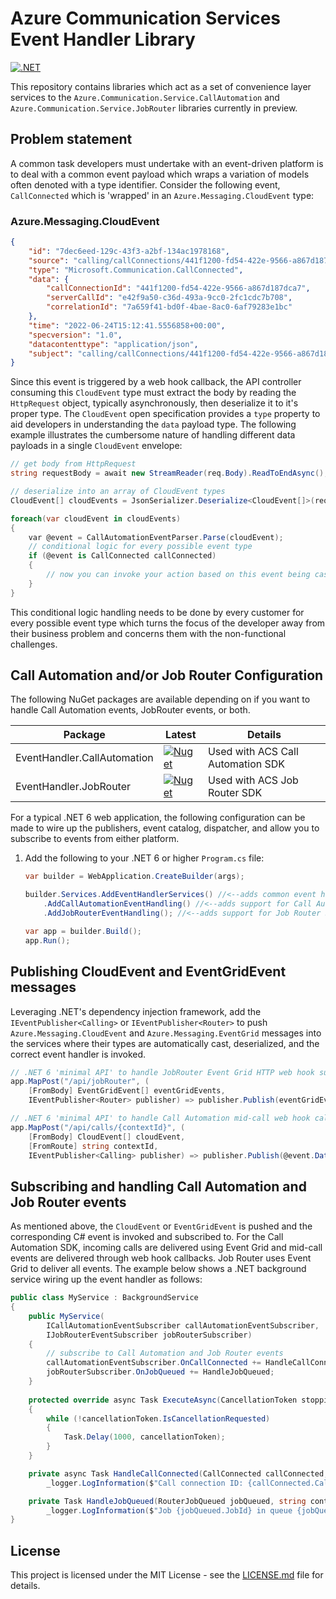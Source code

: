 # Azure Communication Services Event Handler Library

[![.NET](https://github.com/jasonshave/Azure.Communication.Service/actions/workflows/dotnet.yml/badge.svg)](https://github.com/jasonshave/Azure.Communication.Service/actions/workflows/dotnet.yml)

This repository contains libraries which act as a set of convenience layer services to the `Azure.Communication.Service.CallAutomation` and `Azure.Communication.Service.JobRouter` libraries currently in preview.

## Problem statement

A common task developers must undertake with an event-driven platform is to deal with a common event payload which wraps a variation of models often denoted with a type identifier. Consider the following event, `CallConnected` which is 'wrapped' in an `Azure.Messaging.CloudEvent` type:

### Azure.Messaging.CloudEvent

```json
{
    "id": "7dec6eed-129c-43f3-a2bf-134ac1978168",
    "source": "calling/callConnections/441f1200-fd54-422e-9566-a867d187dca7",
    "type": "Microsoft.Communication.CallConnected",
    "data": {
        "callConnectionId": "441f1200-fd54-422e-9566-a867d187dca7",
        "serverCallId": "e42f9a50-c36d-493a-9cc0-2fc1cdc7b708",
        "correlationId": "7a659f41-bd0f-4bae-8ac0-6af79283e1bc"
    },
    "time": "2022-06-24T15:12:41.5556858+00:00",
    "specversion": "1.0",
    "datacontenttype": "application/json",
    "subject": "calling/callConnections/441f1200-fd54-422e-9566-a867d187dca7"
}
```

Since this event is triggered by a web hook callback, the API controller consuming this `CloudEvent` type must extract the body by reading the `HttpRequest` object, typically asynchronously, then deserialize it to it's proper type. The `CloudEvent` open specification provides a `type` property to aid developers in understanding the `data` payload type. The following example illustrates the cumbersome nature of handling different data payloads in a single `CloudEvent` envelope:

```csharp
// get body from HttpRequest
string requestBody = await new StreamReader(req.Body).ReadToEndAsync();

// deserialize into an array of CloudEvent types
CloudEvent[] cloudEvents = JsonSerializer.Deserialize<CloudEvent[]>(requestBody);

foreach(var cloudEvent in cloudEvents)
{
    var @event = CallAutomationEventParser.Parse(cloudEvent);
    // conditional logic for every possible event type
    if (@event is CallConnected callConnected)
    {        
        // now you can invoke your action based on this event being cast to the correct type
    }
}
```

This conditional logic handling needs to be done by every customer for every possible event type which turns the focus of the developer away from their business problem and concerns them with the non-functional challenges.

## Call Automation and/or Job Router Configuration

The following NuGet packages are available depending on if you want to handle Call Automation events, JobRouter events, or both.

| Package | Latest | Details
|--|--|--|
| EventHandler.CallAutomation | [![Nuget](https://img.shields.io/nuget/v/JasonShave.Azure.Communication.Service.EventHandler.CallAutomation.svg?style=flat)](https://www.nuget.org/packages/JasonShave.Azure.Communication.Service.EventHandler.CallAutomation/)   | Used with ACS Call Automation SDK |
| EventHandler.JobRouter | [![Nuget](https://img.shields.io/nuget/v/JasonShave.Azure.Communication.Service.EventHandler.JobRouter.svg?style=flat)](https://www.nuget.org/packages/JasonShave.Azure.Communication.Service.EventHandler.JobRouter/) | Used with ACS Job Router SDK |

For a typical .NET 6 web application, the following configuration can be made to wire up the publishers, event catalog, dispatcher, and allow you to subscribe to events from either platform.

1. Add the following to your .NET 6 or higher `Program.cs` file:

    ```csharp
    var builder = WebApplication.CreateBuilder(args);

    builder.Services.AddEventHandlerServices() //<--adds common event handling services
        .AddCallAutomationEventHandling() //<--adds support for Call Automation SDK events
        .AddJobRouterEventHandling(); //<--adds support for Job Router SDK events
    
    var app = builder.Build();
    app.Run();
    ```

## Publishing CloudEvent and EventGridEvent messages

Leveraging .NET's dependency injection framework, add the `IEventPublisher<Calling>` or `IEventPublisher<Router>` to push `Azure.Messaging.CloudEvent` and `Azure.Messaging.EventGrid` messages into the services where their types are automatically cast, deserialized, and the correct event handler is invoked.

```csharp
// .NET 6 'minimal API' to handle JobRouter Event Grid HTTP web hook subscription
app.MapPost("/api/jobRouter", (
    [FromBody] EventGridEvent[] eventGridEvents,
    IEventPublisher<Router> publisher) => publisher.Publish(eventGridEvents));

// .NET 6 'minimal API' to handle Call Automation mid-call web hook callbacks
app.MapPost("/api/calls/{contextId}", (
    [FromBody] CloudEvent[] cloudEvent,
    [FromRoute] string contextId,
    IEventPublisher<Calling> publisher) => publisher.Publish(@event.Data, contextId));
```

## Subscribing and handling Call Automation and Job Router events

As mentioned above, the `CloudEvent` or `EventGridEvent` is pushed and the corresponding C# event is invoked and subscribed to. For the Call Automation SDK, incoming calls are delivered using Event Grid and mid-call events are delivered through web hook callbacks. Job Router uses Event Grid to deliver all events. The example below shows a .NET background service wiring up the event handler as follows:

```csharp
public class MyService : BackgroundService
{
    public MyService(
        ICallAutomationEventSubscriber callAutomationEventSubscriber,
        IJobRouterEventSubscriber jobRouterSubscriber)
    {
        // subscribe to Call Automation and Job Router events
        callAutomationEventSubscriber.OnCallConnected += HandleCallConnected;
        jobRouterSubscriber.OnJobQueued += HandleJobQueued;
    }
    
    protected override async Task ExecuteAsync(CancellationToken stoppingToken)
    {
        while (!cancellationToken.IsCancellationRequested)
        {
            Task.Delay(1000, cancellationToken);
        }
    }

    private async Task HandleCallConnected(CallConnected callConnected, string contextId) =>
        _logger.LogInformation($"Call connection ID: {callConnected.CallConnectionId} | Context: {contextId}");

    private Task HandleJobQueued(RouterJobQueued jobQueued, string contextId) =>
        _logger.LogInformation($"Job {jobQueued.JobId} in queue {jobQueued.QueueId}")
}
```

## License

This project is licensed under the MIT License - see the [LICENSE.md](license.md) file for details.
